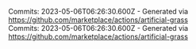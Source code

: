 Commits: 2023-05-06T06:26:30.600Z - Generated via https://github.com/marketplace/actions/artificial-grass
<br>
Commits: 2023-05-06T06:26:30.600Z - Generated via https://github.com/marketplace/actions/artificial-grass
<br>
